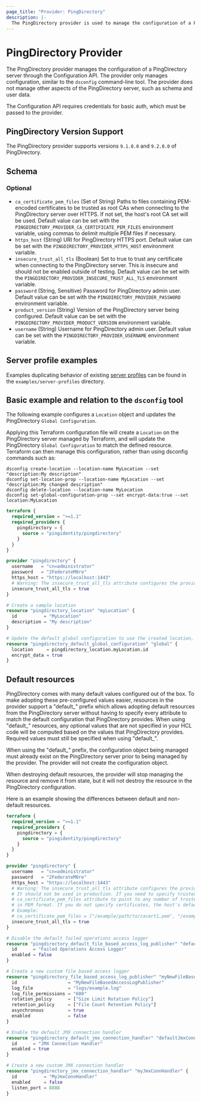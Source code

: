 ```yaml
---
page_title: "Provider: PingDirectory"
description: |-
  The PingDirectory provider is used to manage the configuration of a PingDirectory server through the Configuration API.
---
```


# PingDirectory Provider

The PingDirectory provider manages the configuration of a PingDirectory server through the Configuration API. The provider only manages configuration, similar to the `dsconfig` command-line tool. The provider does not manage other aspects of the PingDirectory server, such as schema and user data.

The Configuration API requires credentials for basic auth, which must be passed to the provider.

## PingDirectory Version Support

The PingDirectory provider supports versions `9.1.0.0` and `9.2.0.0` of PingDirectory.

<!-- schema generated by tfplugindocs -->
## Schema

### Optional

- `ca_certificate_pem_files` (Set of String) Paths to files containing PEM-encoded certificates to be trusted as root CAs when connecting to the PingDirectory server over HTTPS. If not set, the host's root CA set will be used. Default value can be set with the `PINGDIRECTORY_PROVIDER_CA_CERTIFICATE_PEM_FILES` environment variable, using commas to delimit multiple PEM files if necessary.
- `https_host` (String) URI for PingDirectory HTTPS port. Default value can be set with the `PINGDIRECTORY_PROVIDER_HTTPS_HOST` environment variable.
- `insecure_trust_all_tls` (Boolean) Set to true to trust any certificate when connecting to the PingDirectory server. This is insecure and should not be enabled outside of testing. Default value can be set with the `PINGDIRECTORY_PROVIDER_INSECURE_TRUST_ALL_TLS` environment variable.
- `password` (String, Sensitive) Password for PingDirectory admin user. Default value can be set with the `PINGDIRECTORY_PROVIDER_PASSWORD` environment variable.
- `product_version` (String) Version of the PingDirectory server being configured. Default value can be set with the `PINGDIRECTORY_PROVIDER_PRODUCT_VERSION` environment variable.
- `username` (String) Username for PingDirectory admin user. Default value can be set with the `PINGDIRECTORY_PROVIDER_USERNAME` environment variable.

## Server profile examples

Examples duplicating behavior of existing [server profiles](https://github.com/pingidentity/pingidentity-server-profiles) can be found in the `examples/server-profiles` directory.

## Basic example and relation to the `dsconfig` tool

The following example configures a `Location` object and updates the PingDirectory `Global Configuration`.

Applying this Terraform configuration file will create a `Location` on the PingDirectory server managed by Terraform, and will update the PingDirectory `Global Configuration` to match the defined resource. Terraform can then manage this configuration, rather than using dsconfig commands such as:

```
dsconfig create-location --location-name MyLocation --set "description:My description"
dsconfig set-location-prop --location-name MyLocation --set "description:My changed description"
dsconfig delete-location --location-name MyLocation
dsconfig set-global-configuration-prop --set encrypt-data:true --set location:MyLocation
```

```terraform
terraform {
  required_version = ">=1.1"
  required_providers {
    pingdirectory = {
      source = "pingidentity/pingdirectory"
    }
  }
}

provider "pingdirectory" {
  username   = "cn=administrator"
  password   = "2FederateM0re"
  https_host = "https://localhost:1443"
  # Warning: The insecure_trust_all_tls attribute configures the provider to trust any certificate presented by the PingDirectory server.
  insecure_trust_all_tls = true
}

# Create a sample location
resource "pingdirectory_location" "myLocation" {
  id          = "MyLocation"
  description = "My description"
}

# Update the default global configuration to use the created location, and to enable encryption
resource "pingdirectory_default_global_configuration" "global" {
  location     = pingdirectory_location.myLocation.id
  encrypt_data = true
}
```

## Default resources

PingDirectory comes with many default values configured out of the box. To make adopting these pre-configured values easier, resources in the provider support a "default_" prefix which allows adopting default resources from the PingDirectory server without having to specify every attribute to match the default configuration that PingDirectory provides. When using "default_" resources, any optional values that are not specified in your HCL code will be computed based on the values that PingDirectory provides. Required values must still be specified when using "default_".

When using the "default_" prefix, the configuration object being managed must already exist on the PingDirectory server prior to being managed by the provider. The provider will not create the configuration object.

When destroying default resources, the provider will stop managing the resource and remove it from state, but it will not destroy the resource in the PingDirectory configuration.

Here is an example showing the differences between default and non-default resources.

```terraform
terraform {
  required_version = ">=1.1"
  required_providers {
    pingdirectory = {
      source = "pingidentity/pingdirectory"
    }
  }
}

provider "pingdirectory" {
  username   = "cn=administrator"
  password   = "2FederateM0re"
  https_host = "https://localhost:1443"
  # Warning: The insecure_trust_all_tls attribute configures the provider to trust any certificate presented by the PingDirectory server.
  # It should not be used in production. If you need to specify trusted CA certificates, use the
  # ca_certificate_pem_files attribute to point to any number of trusted CA certificate files
  # in PEM format. If you do not specify certificates, the host's default root CA set will be used.
  # Example:
  # ca_certificate_pem_files = ["/example/path/to/cacert1.pem", "/example/path/to/cacert2.pem"]
  insecure_trust_all_tls = true
}

# Disable the default failed operations access logger
resource "pingdirectory_default_file_based_access_log_publisher" "defaultFileBasedAccessLogPublisher" {
  id      = "Failed Operations Access Logger"
  enabled = false
}

# Create a new custom file based access logger
resource "pingdirectory_file_based_access_log_publisher" "myNewFileBasedAccessLogPublisher" {
  id                   = "MyNewFileBasedAccessLogPublisher"
  log_file             = "logs/example.log"
  log_file_permissions = "600"
  rotation_policy      = ["Size Limit Rotation Policy"]
  retention_policy     = ["File Count Retention Policy"]
  asynchronous         = true
  enabled              = false
}

# Enable the default JMX connection handler
resource "pingdirectory_default_jmx_connection_handler" "defaultJmxConnHandler" {
  id      = "JMX Connection Handler"
  enabled = true
}

# Create a new custom JMX connection handler
resource "pingdirectory_jmx_connection_handler" "myJmxConnHandler" {
  id          = "MyJmxConnHandler"
  enabled     = false
  listen_port = 8888
}
```
